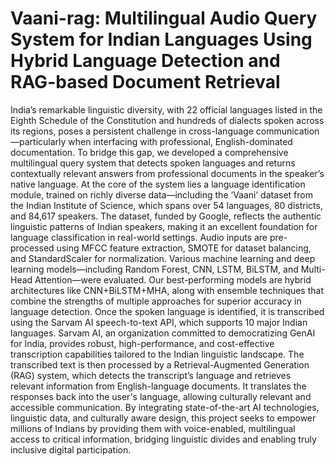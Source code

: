 # Vaani-rag: Multilingual Audio Query System for Indian Languages Using Hybrid Language Detection and RAG-based Document Retrieval

India’s remarkable linguistic diversity, with 22 official languages listed in the Eighth Schedule of the Constitution and hundreds of dialects spoken across its regions, poses a persistent challenge in cross-language communication—particularly when interfacing with professional, English-dominated documentation. To bridge this gap, we developed a comprehensive multilingual query system that detects spoken languages and returns contextually relevant answers from professional documents in the speaker’s native language.
At the core of the system lies a language identification module, trained on richly diverse data—including the ‘Vaani’ dataset from the Indian Institute of Science, which spans over 54 languages, 80 districts, and 84,617 speakers. The dataset, funded by Google, reflects the authentic linguistic patterns of Indian speakers, making it an excellent foundation for language classification in real-world settings.
Audio inputs are pre-processed using MFCC feature extraction, SMOTE for dataset balancing, and StandardScaler for normalization. Various machine learning and deep learning models—including Random Forest, CNN, LSTM, BiLSTM, and Multi-Head Attention—were evaluated. Our best-performing models are hybrid architectures like CNN+BiLSTM+MHA, along with ensemble techniques that combine the strengths of multiple approaches for superior accuracy in language detection.
Once the spoken language is identified, it is transcribed using the Sarvam AI speech-to-text API, which supports 10 major Indian languages. Sarvam AI, an organization committed to democratizing GenAI for India, provides robust, high-performance, and cost-effective transcription capabilities tailored to the Indian linguistic landscape.
The transcribed text is then processed by a Retrieval-Augmented Generation (RAG) system, which detects the transcript’s language and retrieves relevant information from English-language documents. It translates the responses back into the user's language, allowing culturally relevant and accessible communication.
By integrating state-of-the-art AI technologies, linguistic data, and culturally aware design, this project seeks to empower millions of Indians by providing them with voice-enabled, multilingual access to critical information, bridging linguistic divides and enabling truly inclusive digital participation.
